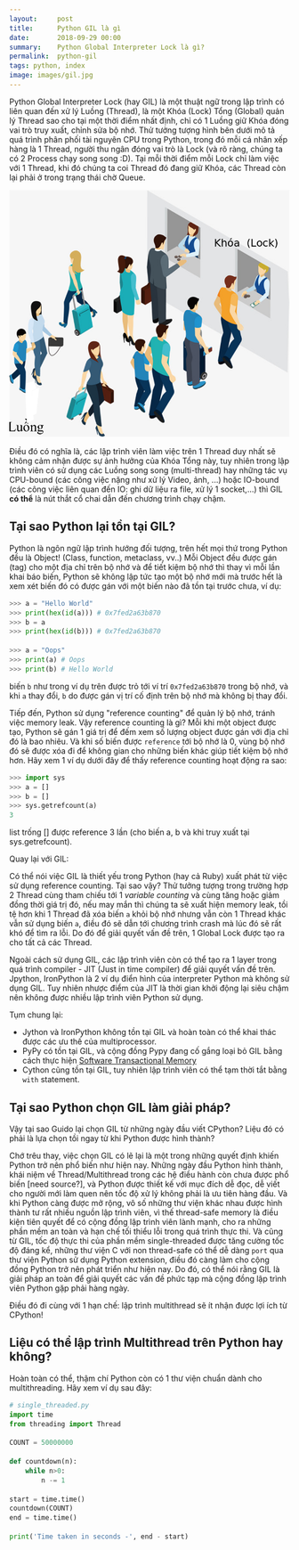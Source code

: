 ```yaml
---
layout:     post
title:      Python GIL là gì
date:       2018-09-29 00:00
summary:    Python Global Interpreter Lock là gì?
permalink:	python-gil
tags: python, index
image: images/gil.jpg
---
```

Python Global Interpreter Lock (hay GIL) là một thuật ngữ trong lập trình có liên quan đến xử lý Luồng (Thread), là một Khóa (Lock) Tổng (Global) quản lý Thread sao cho tại một thời điểm nhất định, chỉ có 1 Luồng giữ Khóa đóng vai trò truy xuất, chỉnh sửa bộ nhớ. Thử tưởng tượng hình bên dưới mô tả quá trình phân phối tài nguyên CPU trong Python, trong đó mỗi cá nhân xếp hàng là 1 Thread, người thu ngân đóng vai trò là Lock (và rõ ràng, chúng ta có 2 Process chạy song song :D). Tại mỗi thời điểm mỗi Lock chỉ làm việc với 1 Thread, khi đó chúng ta coi Thread đó đang giữ Khóa, các Thread còn lại phải ở trong trạng thái chờ Queue.

![](images/queue.png)

Điều đó có nghĩa là, các lập trình viên làm việc trên 1 Thread duy nhất sẽ không cảm nhận được sự ảnh hưởng của Khóa Tổng này, tuy nhiên trong lập trình viên có sử dụng các Luồng song song (multi-thread) hay những tác vụ CPU-bound (các công việc nặng như xử lý Video, ảnh, ...) hoặc IO-bound (các công việc liên quan đến IO: ghi dữ liệu ra file, xử lý 1 socket,...) thì GIL **có thể** là nút thắt cổ chai dẫn đến chương trình chạy chậm. 

## Tại sao Python lại tồn tại GIL?

Python là ngôn ngữ lập trình hướng đối tượng, trên hết mọi thứ trong Python đều là Object! (Class, function, metaclass, vv..) Mỗi Object đều được gán (tag) cho một địa chỉ trên bộ nhớ và để tiết kiệm bộ nhớ thì thay vì mỗi lần khai báo biến, Python sẽ không lập tức tạo một bộ nhớ mới mà trước hết là xem xét biến đó có được gán với một biến nào đã tồn tại trước chưa, ví dụ:
```python
>>> a = "Hello World"
>>> print(hex(id(a))) # 0x7fed2a63b870
>>> b = a
>>> print(hex(id(b))) # 0x7fed2a63b870

>>> a = "Oops"
>>> print(a) # Oops
>>> print(b) # Hello World
```
biến `b` như trong ví dụ trên được trỏ tới ví trí `0x7fed2a63b870` trong bộ nhớ, và khi `a` thay đổi, `b` do được gán vị trí cố định trên bộ nhớ mà không bị thay đổi.

Tiếp đến, Python sử dụng "reference counting" để quản lý bộ nhớ, tránh việc memory leak. Vậy reference counting là gì? Mỗi khi một object được tạo, Python sẽ gán 1 giá trị để đếm xem số lượng object được gán với địa chỉ đó là bao nhiêu. Và khi số biến được `reference` tới bộ nhớ là 0, vùng bộ nhớ đó sẽ được xóa đi để không gian cho những biến khác giúp tiết kiệm bộ nhớ hơn. Hãy xem 1 ví dụ dưới đây để thấy reference counting hoạt động ra sao:

```python
>>> import sys
>>> a = []
>>> b = []
>>> sys.getrefcount(a)
3
```
list trống [] được reference 3 lần (cho biến a, b và khi truy xuất tại sys.getrefcount).

Quay lại với GIL:

Có thể nói việc GIL là thiết yếu trong Python (hay cả Ruby) xuất phát từ việc sử dụng reference counting.  Tại sao vậy? Thử tưởng tượng trong trường hợp 2 Thread cùng tham chiếu tới 1 *variable counting* và cùng tăng hoặc giảm đồng thời giá trị đó, nếu may mắn thì chúng ta sẽ xuất hiện memory leak, tồi tệ hơn khi 1 Thread đã xóa biến `a` khỏi bộ nhớ nhưng vẫn còn 1 Thread khác vẫn sử dụng biến `a`, điều đó sẽ dẫn tới chương trình crash mà lúc đó sẽ rất khó để tìm ra lỗi. Do đó để giải quyết vấn đề trên, 1 Global Lock được tạo ra cho tất cả các Thread.

Ngoài cách sử dụng GIL, các lập trình viên còn có thể tạo ra 1 layer trong quá trình compiler - JIT (Just in time compiler) để giải quyết vấn đề trên. Jpython, IronPython là 2 ví dụ điển hình của interpreter Python mà không sử dụng GIL. Tuy nhiên nhược điểm của JIT là thời gian khởi động lại siêu chậm nên không được nhiều lập trình viên Python  sử dụng.

Tụm chung lại:

* Jython và IronPython không tồn tại GIL và hoàn toàn có thể khai thác được các ưu thế của multiprocessor.
* PyPy có tồn tại GIL, và cộng đồng Pypy đang cố gắng loại bỏ GIL bằng cách thực hiện [Software Transactional Memory](http://doc.pypy.org/en/latest/stm.html#id14)
* Cython cũng tồn tại GIL, tuy nhiên lập trình viên có thể tạm thời tắt bằng `with` statement.

## Tại sao Python chọn GIL làm giải pháp?

Vậy tại sao Guido lại chọn GIL từ những ngày đầu viết CPython? Liệu đó có phải là lựa chọn tồi ngay từ khi Python được hình thành?

Chớ trêu thay, việc chọn GIL có lẽ lại là một trong những quyết định khiến Python trở nên phổ biến như hiện nay. Những ngày đầu Python hình thành, khái niệm về Thread/Multithread trong các hệ điều hành còn chưa được phổ biến [need source?], và Python được thiết kế với mục đích dễ đọc, dễ viết cho người mới làm quen nên tốc độ xử lý không phải là ưu tiên hàng đầu. Và khi Python càng được mở rộng, vô số những thư viện khác nhau được hình thành tư rất nhiều nguồn lập trình viên, vì thế thread-safe memory là điều kiện tiên quyết để có cộng đồng lập trình viên lành mạnh, cho ra những phần mềm an toàn và hạn chế tối thiểu lỗi trong quá trình thực thi. Và cũng từ GIL, tốc độ thực thi của phần mềm single-threaded được tăng cường tốc độ đáng kể, những thư viện C với non thread-safe có thể dễ dàng `port` qua thư viện Python sử dụng Python extension, điều đó càng làm cho cộng đồng Python trở nên phát triển như hiện nay. Do đó, có thể nói rằng GIL là giải pháp an toàn để giải quyết các vấn đề phức tạp mà cộng đồng lập trình viên Python gặp phải hàng ngày.

Điều đó đi cùng với 1 hạn chế: lập trình multithread sẽ ít nhận được lợi ích từ CPython!

## Liệu có thể lập trình Multithread trên Python hay không?

Hoàn toàn có thể, thậm chí Python còn có 1 thư viện chuẩn dành cho multithreading. Hãy xem ví dụ sau đây:

```python
# single_threaded.py
import time
from threading import Thread

COUNT = 50000000

def countdown(n):
    while n>0:
        n -= 1

start = time.time()
countdown(COUNT)
end = time.time()

print('Time taken in seconds -', end - start)
```

